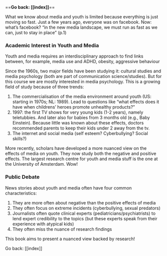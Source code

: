 ==**Go back: [[index]]**==

What we know about media and youth is limited because everything is just moving so fast. Just a few years ago, everyone was on facebook. Now: what’s facebook? “in the new media landscape, we must run as fast as we can, just to stay in place” (p.1)

### Academic Interest in Youth and Media

Youth and media requires an interdisciplinary approach to find links between, for example, media use and ADHD, obesity, aggressive behaviour

Since the 1960s, two major fields have been studying it: cultural studies and media psychology (both are part of communication science/studies). But for this course we are mostly interested in media psychology. This is a growing field of study because of three trends:

1. The commercialisation of the media environment around youth (US: starting in 1970s; NL: 1989). Lead to questions like “what effects does it have when childrens’ heroes promote unhealthy products?”
2. 1997: the first TV shows for very young kids (1-2 years), namely teletubbies. And later also for babies from 3 months old (e.g., Baby Einstein). Because little was known about these effects, doctors recommended parents to keep their kids under 2 away from the tv. 
3. The internet and social media (self esteem? Cyberbullying? Social skills?)

More recently, scholars have developed a more nuanced view on the effects of media on youth. They now study both the negative and positive effects. The largest research centre for youth and media stuff is the one at the University of Amsterdam. Wow!

### Public Debate

News stories about youth and media often have four common characteristics:

1. They are more often about negative than the positive effects of media
2. They often focus on extreme incidents (cyberbullying, sexual predators)
3. Journalists often quote clinical experts (pediatricians/psychiatrists) to lend expert credibility to the topics (but these experts speak from their experience with atypical kids)
4. They often miss the nuance of research findings

This book aims to present a nuanced view backed by research!

Go back: [[index]]